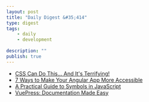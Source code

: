 ```yaml
---
layout: post
title: "Daily Digest &#35;414"
type: digest
tags: 
    - daily
    - development
    
description: ""
publish: true
---
```


- [CSS Can Do This... And It's Terrifying!](https://www.aaron-powell.com/posts/2019-08-14-css-can-do-this-and-its-terrifying)
- [7 Ways to Make Your Angular App More Accessible](https://www.telerik.com/blogs/7-ways-to-make-your-angular-app-more-accessible)
- [A Practical Guide to Symbols in JavaScript](http://thecodebarbarian.com/a-practical-guide-to-symbols-in-javascript.html)
- [VuePress: Documentation Made Easy](https://www.smashingmagazine.com/2019/08/vuepress-documentation/)
